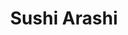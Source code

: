 ---
layout: place
title: "Sushi Arashi"
permalink: /california/mountain-view/sushi-arashi.html
stateAbbr: CA
stateName: California
cityName: Mountain View
seo:
  name: "Sushi Arashi"
  type: Restaurant
  links: null
description: "Sushi Arashi serves delicious sushi in Mountain View, California. Try fresh Japanese dishes for a great dining experience. "
place_id: ChIJLalQbCu3j4ARhYSFis6AvSA
photos:
  - name: >-
      places/ChIJLalQbCu3j4ARhYSFis6AvSA/photos/AeeoHcLmRRxN2pnFVvJBeIg-qlSDqn_VG0W5RduJYSCNmeEbA7mXNj_e_o2C6TCyDqhIi5IBRU1CBBkNuTOffDUeqSmMr7AcxieDVOLTPOMkS0SEAZNdgkabsKvt5pdwW2cVXJXi0K_URjiVc13645_s51WnKQY4rrgI64HO3A8jjFTyV7UC9wjdaQ-yavoKGvQ3Z7QmsFL-FKDoKySZI7p5CTXe_DluMBRQNT01vAvPOOBOS5EJwB3_dBY8QsHTLcIqD622vo2MDub0qK3xP7q-s9JT5133PBBcFRBNjkHDMwYNuA
    widthPx: 4032
    heightPx: 3024
    authorAttributions:
      - displayName: Sushi Arashi
        uri: https://maps.google.com/maps/contrib/113750872039655941924
        photoUri: >-
          https://lh3.googleusercontent.com/a/ACg8ocKVsEat2zZSjBw1ynEgOOK0POqmiDyo0xJUrL8qpg4rmHFxBg=s100-p-k-no-mo
    flagContentUri: >-
      https://www.google.com/local/imagery/report/?cb_client=maps_api_places.places_api&image_key=!1e10!2sAF1QipNNEp-ytcHtxBnkvyoTdBuzSuZFURFWkaedC0AC&hl=en-US
    googleMapsUri: >-
      https://www.google.com/maps/place//data=!3m4!1e2!3m2!1sAF1QipNNEp-ytcHtxBnkvyoTdBuzSuZFURFWkaedC0AC!2e10!4m2!3m1!1s0x808fb72b6c50a92d:0x20bd80ce8a858485
  - name: >-
      places/ChIJLalQbCu3j4ARhYSFis6AvSA/photos/AeeoHcJd1d4kT2F9LUy8-JEtGpTAnjPgu7_0XL-ww8d4OQm3Atry0xrs6qHvZg9nO3BndPtqyJ-CKpso5wktke75xpUiWVV7xp9b-3-HhwK610vffWomS5Un6TOCK1x3uuzOq3HUhY3D1TcQQV5b8wP5HfgvfDHJtnBtpS81kD6MquWejjLDfIStSx0Wl4Fk9LQX9SiU0SNkaFIOW6ZBhcfNi85VQ0n72aPRcqOJgLBF8Op2eNlSG9177UPloB9SgXLieXItB7W7-ZzNWvm83iXKt4gVvTmFd8erT6F0MMMQte522w
    widthPx: 4032
    heightPx: 1960
    authorAttributions:
      - displayName: Sushi Arashi
        uri: https://maps.google.com/maps/contrib/113750872039655941924
        photoUri: >-
          https://lh3.googleusercontent.com/a/ACg8ocKVsEat2zZSjBw1ynEgOOK0POqmiDyo0xJUrL8qpg4rmHFxBg=s100-p-k-no-mo
    flagContentUri: >-
      https://www.google.com/local/imagery/report/?cb_client=maps_api_places.places_api&image_key=!1e10!2sAF1QipNRiip3cMasqCNCK9gOORz_Czqmd53Ez37ny-1g&hl=en-US
    googleMapsUri: >-
      https://www.google.com/maps/place//data=!3m4!1e2!3m2!1sAF1QipNRiip3cMasqCNCK9gOORz_Czqmd53Ez37ny-1g!2e10!4m2!3m1!1s0x808fb72b6c50a92d:0x20bd80ce8a858485
  - name: >-
      places/ChIJLalQbCu3j4ARhYSFis6AvSA/photos/AeeoHcIn86uoKJ1BfABEmuy9ASPJBI_VSmTJiy5iA-p6gDa-j4eGuPDYuSxlir6zM1LjiCIJCOTvFqtvp7-o5fgCMaBirYzK9hd_kcWzGx5kRFe5ICHG9MT9PHnsy5MXqxPfCCPNmLeoj1i1aJ3TjYxflmcgBngdYRC4rGs6PAqTSTzOoEnAL7DDQd40liF3x4VgSv_I8uG-c-SWG_m_ipVy-ge9Eck5X6LohY3kQYN0nfsQqM4gDkgCJia-BZgCi0wDncosxXCOUZoAEvXH9AmqEi8jCPzPt06w0pJ3VygbztLuM0lOfQ4GLWUeCq2JKk9QkGeZnYh73yn7_b2D41lF_IcJGhefKXoEEKN7mx94A0R412rP4oaEK7LJIA1C3uiJGHkHqUMc37a8aPoZeJPZV-QfjdDdktXfK3k599-YRseEsQ
    widthPx: 3024
    heightPx: 4032
    authorAttributions:
      - displayName: Marissa Chinn
        uri: https://maps.google.com/maps/contrib/101357145961671698282
        photoUri: >-
          https://lh3.googleusercontent.com/a-/ALV-UjUfg8ehApFTu3uuGWCpwhGDfWrPAEvUXqRVnlrQwSWtryAzMHwV=s100-p-k-no-mo
    flagContentUri: >-
      https://www.google.com/local/imagery/report/?cb_client=maps_api_places.places_api&image_key=!1e10!2sCIHM0ogKEICAgMDwmc6TTQ&hl=en-US
    googleMapsUri: >-
      https://www.google.com/maps/place//data=!3m4!1e2!3m2!1sCIHM0ogKEICAgMDwmc6TTQ!2e10!4m2!3m1!1s0x808fb72b6c50a92d:0x20bd80ce8a858485
  - name: >-
      places/ChIJLalQbCu3j4ARhYSFis6AvSA/photos/AeeoHcJ9ZRS86LLjYuvAL5YV_biOF4AYJ9O1hrCyD1AfW4ZyOnsX0afKbQISZZGMpJVvoPG2tfrTW8lSejaDuNeMpYCNOd2RsrYL2u8z-FEA4dndq_GZwOl6xW42iurbH18QrmFKzl5-dD4dBqthfY3w0oQUWjwQs7ug-3NbJOlgifwZQTvw-Fs7BEhJTXNRt672aVyl8y0SwFzIZk93L46HsdKanSWfw2SP28t8CbJcQU9qtFZVI8CS17Qhe0pipzhb84M47AWnqIzYW5hQW5VY_RprkKZn1j-gm91d9Vo7EFq-aulADeIHltnMqhQ2U3qWM93eCUvU5z4EBc8DdVxMo6iKS5kjrSXZir-d35Hw1v4T8vDFyPAg1Bs7-TKjewilpWaXibzpeJbVxlzuTqBHaHQ4M5dKY1vD1uKp5B_kZjNnAA
    widthPx: 3024
    heightPx: 4032
    authorAttributions:
      - displayName: Alex
        uri: https://maps.google.com/maps/contrib/113305919995230455128
        photoUri: >-
          https://lh3.googleusercontent.com/a-/ALV-UjVTE6wrREtLjZtr850UmxmYOZEwhwejZOmFNWSd306pJ8-1Ii1Dcw=s100-p-k-no-mo
    flagContentUri: >-
      https://www.google.com/local/imagery/report/?cb_client=maps_api_places.places_api&image_key=!1e10!2sCIHM0ogKEICAgICL1YPvXg&hl=en-US
    googleMapsUri: >-
      https://www.google.com/maps/place//data=!3m4!1e2!3m2!1sCIHM0ogKEICAgICL1YPvXg!2e10!4m2!3m1!1s0x808fb72b6c50a92d:0x20bd80ce8a858485
  - name: >-
      places/ChIJLalQbCu3j4ARhYSFis6AvSA/photos/AeeoHcIw48WMGd_tvAWhNIA6ooeM_N8sp86F60-EZUo-5CA0Up0ekv3xfp28rtNI6W16kJvUkvn98lXdvqCskFxIDjPrm52n6jKGY35WrkVYhMf6Ie7dFMyKBoh4wcpvZDB1sISeMdWxViei8GJ5Dg5okySU1czXle0X0Oj-Ne9xCCXb6x58syC32j2liThv_3gSjCb-JEGwTFN0zFbWtZe6SqWVV9Y65KmZ-BTY7vhrmcnNBl1vXSPJvPUapUvqpOWOWovcLjNayswODK76Fa57J6cr4TfY-h_UcE1gC9pYPQ9gQTIYfVY3h4Mq5s_DMGrNzlii0Tzluo1rYf0s1DRJPedegIQtKUsZiwzM04Ym6HbkB6nT7CpvyYXn8DyCVa1XaC-0PuPYEf1VpAdib5OMPfrF9YpYDUcJZEQrAFQRNtth1KBCZmVKvY8-ORotEw
    widthPx: 4032
    heightPx: 2268
    authorAttributions:
      - displayName: Jocelyn Chung
        uri: https://maps.google.com/maps/contrib/116467117956754171946
        photoUri: >-
          https://lh3.googleusercontent.com/a-/ALV-UjUG8C0mLIKR7YJG_RE1J8c6JYsKoK2U0yY5TSt9RjBe3iVm6X8=s100-p-k-no-mo
    flagContentUri: >-
      https://www.google.com/local/imagery/report/?cb_client=maps_api_places.places_api&image_key=!1e10!2sCIABIhADydERiQA9n2fg0_gAC-Q1&hl=en-US
    googleMapsUri: >-
      https://www.google.com/maps/place//data=!3m4!1e2!3m2!1sCIABIhADydERiQA9n2fg0_gAC-Q1!2e10!4m2!3m1!1s0x808fb72b6c50a92d:0x20bd80ce8a858485
  - name: >-
      places/ChIJLalQbCu3j4ARhYSFis6AvSA/photos/AeeoHcI_tEkRIMSg2sDWdkHFH8PJVlZTQXiwAm2VsjRCpwFttY9O5cP_V7uSOXZW_74ISvutBr2IQ6qNDfUjRLCgnCJhLOVypb7R-Bje22P1BIhRo7_XQVqI09z0cykOHgAB7ukiOANA1kvz314fEg0Yc8TePiBRYsCiMIFnjt4b3vcD2jh0pOELRZrzChZGhQ_5JH_-upOZ2T42fniGCLLf9xWzpaq1fjnR5nKZNtMcyImXmN3HXhQ-E8aDaHzzxhZvHhGBAMg3wCLXoLGCdBiEe9p_NhodDLjL6dykKsT3ewn9Hg
    widthPx: 3024
    heightPx: 4032
    authorAttributions:
      - displayName: Sushi Arashi
        uri: https://maps.google.com/maps/contrib/113750872039655941924
        photoUri: >-
          https://lh3.googleusercontent.com/a/ACg8ocKVsEat2zZSjBw1ynEgOOK0POqmiDyo0xJUrL8qpg4rmHFxBg=s100-p-k-no-mo
    flagContentUri: >-
      https://www.google.com/local/imagery/report/?cb_client=maps_api_places.places_api&image_key=!1e10!2sAF1QipO1B0GqJJS-w5Bbv7dZXc2do_cF0UrtWCEEzvFV&hl=en-US
    googleMapsUri: >-
      https://www.google.com/maps/place//data=!3m4!1e2!3m2!1sAF1QipO1B0GqJJS-w5Bbv7dZXc2do_cF0UrtWCEEzvFV!2e10!4m2!3m1!1s0x808fb72b6c50a92d:0x20bd80ce8a858485
  - name: >-
      places/ChIJLalQbCu3j4ARhYSFis6AvSA/photos/AeeoHcJouiICzpvd2d29zKA8kH4NXH9e6o4ueEVuAsqtulGc66_n_IyNwWA4Tvti0Fc1T5b63ys0ZX_TuHz6F1oPB3Q0PPWQLK4OrGnnplhLZCEPmj4LJvUUgB0sgzU4cdszYvz7vl7u2MiwPyQs6UZw6k-XwC02xiRDiDJtG7fvINqTFctjXgwvGWice_DxAaIrUppvmwQ9bh_xE7y_jsEkmuNrqcsNhmrwwB2bnLFaAjzhxUsUR6UxWx4XaRd4i0W7FjIj-IC0vAAVNDBzlUV42MAFe7oDgms79vP2IcQvw_k6dAJr3NwoJtX4pDyerIdB8b-h54EUZZfA22ryq-QQ4CFa-UgPJBFpGyt5xF75y2bOw5IpzS1J_uhHL3w1SeacYmRzFnfuhUq2LT45zlX_wTnm3HDapAdOXqSN7FWcNzGtbQ
    widthPx: 4000
    heightPx: 3000
    authorAttributions:
      - displayName: Kwak Family
        uri: https://maps.google.com/maps/contrib/101623188971510202386
        photoUri: >-
          https://lh3.googleusercontent.com/a/ACg8ocJ0zKXhaI5wSUDCsheiMResk8WdTaV1hFJFO6ENjfsKQ87Esg=s100-p-k-no-mo
    flagContentUri: >-
      https://www.google.com/local/imagery/report/?cb_client=maps_api_places.places_api&image_key=!1e10!2sCIHM0ogKEICAgICb9oP8Hw&hl=en-US
    googleMapsUri: >-
      https://www.google.com/maps/place//data=!3m4!1e2!3m2!1sCIHM0ogKEICAgICb9oP8Hw!2e10!4m2!3m1!1s0x808fb72b6c50a92d:0x20bd80ce8a858485
  - name: >-
      places/ChIJLalQbCu3j4ARhYSFis6AvSA/photos/AeeoHcKvNQcH7G7WRD8kvt9wi1sbGcFCCllSDkFLoGPdqq0vq8aGIcOM8w8K94W5Li954U2gh05_SuBQEYDGHEvsicD-Vdcl36PG3i0Wy8o6EmLQhPAVa8YrgeP3au9Q2xYdbxqygAVrA55Oim7tlnlH-3b9Ugh_a8gdgIwcwUUjg4dDRjxJqNx-ImBA1FyCNxkBIz-x2Rf9Nzj6aMRyQUmdzl24KxOzqLmdyu8Aczhw8TGaqzpngEetpVgjkKjxoyoRpHUPxevxPDBSbW8QUxZGxavZU5UqCktX0VyW4-M29i3vKVZxFyHuNt454h6qU8-GXN2SVeCHOlP72TZ8GPBw_w6hTCaHxX3xbHcvO4mD9ytmc5Ewl7Zp-fw2xzNjHi56JOsTZRNZ3aMUrAe_kK9kpLUEJFY4jPqR4Up2c7jz4zRI3ps
    widthPx: 4800
    heightPx: 3600
    authorAttributions:
      - displayName: Donna Kim
        uri: https://maps.google.com/maps/contrib/100636671117991850907
        photoUri: >-
          https://lh3.googleusercontent.com/a-/ALV-UjUc4Lv8UPAhyesLyKe86xnVX7P6ZW2lzA6SHmkWMZiVVYMnu9IeAQ=s100-p-k-no-mo
    flagContentUri: >-
      https://www.google.com/local/imagery/report/?cb_client=maps_api_places.places_api&image_key=!1e10!2sCIHM0ogKEICAgICPmdq2wgE&hl=en-US
    googleMapsUri: >-
      https://www.google.com/maps/place//data=!3m4!1e2!3m2!1sCIHM0ogKEICAgICPmdq2wgE!2e10!4m2!3m1!1s0x808fb72b6c50a92d:0x20bd80ce8a858485
  - name: >-
      places/ChIJLalQbCu3j4ARhYSFis6AvSA/photos/AeeoHcIBH2l8UjgSg2AA-3V7LN3V7MHkKz6VdXeJ4LvLeD_9W0BxUlR39x1MKCX5U4M2jz9OvdOSRHsnZ73Jf6DrINbiDqzDGxv2yTrANNgqq-4OhboTc_jqk1oVYEedRlvfvjxvWhFpyWiKjfuhAVF3HndWiEyIFY_BgP5yevrLEeJNXdlj30TPH68XbFyxxEniB4hnaPOFDZehoEbst9qjqq9TiG3Pf7C256c8J3wbQ-pYn3U7TcLAifV_9RUoPt81VuzroTVLVKFOBRS65CF1tQqb3ZIzshK1PHCc91odg2uGFH_1uxSWo8F0X4bATDOvOD1ikqXX0lc9DodR6bppZfOEpl5gBIfavag3tpZewXLo3QWavsc9NbAW1ADqeJJ9jBkhgYsWBCTLEVyFrCbNsQKl811bfbL-r5P4t8_TNsPflFx8
    widthPx: 4800
    heightPx: 3600
    authorAttributions:
      - displayName: Donna Kim
        uri: https://maps.google.com/maps/contrib/100636671117991850907
        photoUri: >-
          https://lh3.googleusercontent.com/a-/ALV-UjUc4Lv8UPAhyesLyKe86xnVX7P6ZW2lzA6SHmkWMZiVVYMnu9IeAQ=s100-p-k-no-mo
    flagContentUri: >-
      https://www.google.com/local/imagery/report/?cb_client=maps_api_places.places_api&image_key=!1e10!2sCIHM0ogKEICAgICPmdq24gE&hl=en-US
    googleMapsUri: >-
      https://www.google.com/maps/place//data=!3m4!1e2!3m2!1sCIHM0ogKEICAgICPmdq24gE!2e10!4m2!3m1!1s0x808fb72b6c50a92d:0x20bd80ce8a858485
  - name: >-
      places/ChIJLalQbCu3j4ARhYSFis6AvSA/photos/AeeoHcKUtSGbubCyKZPtpEYvDXHglBT-7553O0MMY4ZaZGOsQYjnRQX-2TrQtN0Q2znkB4qbpxpPeZ8RN3wnlk4UpnR4xRJiqsm3CRxN_wO9GkTp3w_BUrkPDbhzDStHbWEHHdN_qs2tjq1ljYVuoiAk1nxIXRNq5FqiJk2syyCHp8kbU-zOvlsCb8HWBUcVH3yy4BjmpXnUDHFWx2chdAODG4s8OEI6AO8OTD4oI3tXnqjZ031X3L-H88EMVLZXt5CeQcKmjCCMS73AgDiuvIvJNhgG_21-475t8GHDOjr0SarLuCWOw7WeYlnYuQ-PpU2ZMg7M5vcKnAmXUC1TazWFtY_MNnx6hlcbishyuitfpm-kQYSGANC5DFrwmo4m4Y4FNeVIUY5LsCgrX_JGnjbmN6pke4wnCxAmXCvwKLvL5BE
    widthPx: 1920
    heightPx: 1080
    authorAttributions:
      - displayName: Ruslan Asgarov
        uri: https://maps.google.com/maps/contrib/106510957601738854870
        photoUri: >-
          https://lh3.googleusercontent.com/a-/ALV-UjU1UXgkbV0geKP_sap_SX482FbF8jwbLD0Aj-3ZC5wJk3t9m9_Y7w=s100-p-k-no-mo
    flagContentUri: >-
      https://www.google.com/local/imagery/report/?cb_client=maps_api_places.places_api&image_key=!1e10!2sCIHM0ogKEICAgICj8J7rYg&hl=en-US
    googleMapsUri: >-
      https://www.google.com/maps/place//data=!3m4!1e2!3m2!1sCIHM0ogKEICAgICj8J7rYg!2e10!4m2!3m1!1s0x808fb72b6c50a92d:0x20bd80ce8a858485
address: 240 Castro St, Mountain View, CA 94041, USA
street: 240 Castro St
city: Mountain View
state: CA
zip: '94041'
country: USA
neighborhood: Old Mountain View
latitude: '37.393358'
longitude: '-122.079424'
accessibility_options:
  wheelchairAccessibleParking: true
  wheelchairAccessibleEntrance: true
  wheelchairAccessibleSeating: true
business_status: OPERATIONAL
name: Sushi Arashi
google_maps_links:
  directionsUri: >-
    https://www.google.com/maps/dir//''/data=!4m7!4m6!1m1!4e2!1m2!1m1!1s0x808fb72b6c50a92d:0x20bd80ce8a858485!3e0
  placeUri: https://maps.google.com/?cid=2359183404387632261
  writeAReviewUri: >-
    https://www.google.com/maps/place//data=!4m3!3m2!1s0x808fb72b6c50a92d:0x20bd80ce8a858485!12e1
  reviewsUri: >-
    https://www.google.com/maps/place//data=!4m4!3m3!1s0x808fb72b6c50a92d:0x20bd80ce8a858485!9m1!1b1
  photosUri: >-
    https://www.google.com/maps/place//data=!4m3!3m2!1s0x808fb72b6c50a92d:0x20bd80ce8a858485!10e5
primary_type: Sushi Restaurant
opening_hours:
  regular: null
  current: null
secondary_opening_hours:
  regular:
    weekdayDescriptions: null
    type: null
  current:
    weekdayDescriptions: null
    type: null
phone: null
price_level: null
price_range: null
rating: null
rating_count: 0
website: null
reviews: null
parking_options: null
payment_options: null
allow_dogs: null
curbside_pickup: null
delivery: null
dine_in: null
good_for_children: null
good_for_groups: null
good_for_sports: null
live_music: null
menu_for_children: null
outdoor_seating: null
reservable: null
restroom: null
serves_beer: null
serves_breakfast: null
serves_brunch: null
serves_cocktails: null
serves_coffee: null
serves_dinner: null
serves_dessert: null
serves_lunch: null
serves_vegetarian_food: null
serves_wine: null
takeout: null
update_category: essentials
summary: null

---
